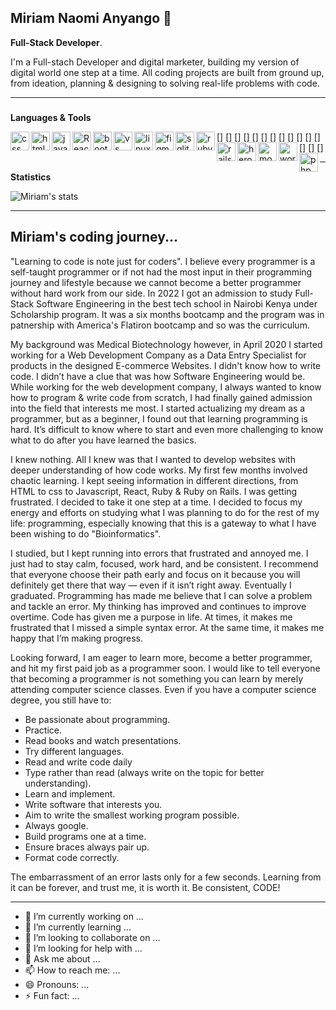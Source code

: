 ## Miriam Naomi Anyango 👋


**Full-Stack Developer**.

I'm a Full-stach Developer and digital marketer, building my version of digital world one step at a time.
All coding projects are built from ground up, from ideation, planning & designing to solving real-life problems with code.

***

###
**Languages & Tools**

  
[<img align="left" alt="css" width="30px" src="https://cdn.jsdelivr.net/gh/devicons/devicon/icons/css3/css3-original.svg" />]
[<img align="left" alt="html" width="30px" src="https://cdn.jsdelivr.net/gh/devicons/devicon/icons/html5/html5-original.svg" />]
[<img align="left" alt="javascript" width="30px" src="https://cdn.jsdelivr.net/gh/devicons/devicon/icons/javascript/javascript-original.svg" />]
[<img align="left" alt="React" width="30px" src="https://cdn.jsdelivr.net/gh/devicons/devicon/icons/react/react-original.svg" />]
[<img align="left" alt="bootstrap" width="30px" src="https://cdn.jsdelivr.net/gh/devicons/devicon/icons/bootstrap/bootstrap-original.svg" />]
[<img align="left" alt="vs code" width="30px" src="https://cdn.jsdelivr.net/gh/devicons/devicon/icons/vscode/vscode-original.svg" />]
[<img align="left" alt="linux" width="30px" src="https://cdn.jsdelivr.net/gh/devicons/devicon/icons/linux/linux-original.svg" />]
[<img align="left" alt="figma" width="30px" src="https://cdn.jsdelivr.net/gh/devicons/devicon/icons/figma/figma-original.svg" />]
[<img align="left" alt="sqlite" width="30px" src="https://cdn.jsdelivr.net/gh/devicons/devicon/icons/sqlite/sqlite-original.svg" />]
[<img align="left" alt="ruby" width="30px" src="https://cdn.jsdelivr.net/gh/devicons/devicon/icons/ruby/ruby-original.svg" />]
[<img align="left" alt="rails" width="30px" src="https://cdn.jsdelivr.net/gh/devicons/devicon/icons/rails/rails-original-wordmark.svg" />]
[<img align="left" alt="heroku" width="30px" src="https://cdn.jsdelivr.net/gh/devicons/devicon/icons/heroku/heroku-original.svg" />]
[<img align="left" alt="moodle" width="30px" src="https://cdn.jsdelivr.net/gh/devicons/devicon/icons/moodle/moodle-original.svg" />]
[<img align="left" alt="wordpress" width="30px" src="https://cdn.jsdelivr.net/gh/devicons/devicon/icons/wordpress/wordpress-original.svg" />]
[<img align="left" alt="php" width="30px" src="https://cdn.jsdelivr.net/gh/devicons/devicon/icons/php/php-original.svg" />]

***
**Statistics**

![Miriam's stats](https://github-readme-stats.vercel.app/api?username=Miriam-Naomi-Anyango&show_icons=true&theme=radical)

***
## Miriam's coding journey...
"Learning to code is note just for coders". I believe every programmer is a self-taught programmer or if not had the most input in their programming journey and lifestyle because we cannot become a better programmer without hard work from our side. In 2022 I got an admission to study Full-Stack Software Engineering in the best tech school in Nairobi Kenya under Scholarship program. It was a six months bootcamp and the program was in patnership with America's Flatiron bootcamp and so was the curriculum.

My background was Medical Biotechnology however, in April 2020 I started working for a Web Development Company as a Data Entry Specialist for products in the designed E-commerce Websites. I didn't know how to write code. I didn’t have a clue that was how Software Engineering would be. While working for the web development company, I always wanted to know how to program & write code from scratch, I had finally gained admission into the field that interests me most. I started actualizing my dream as a programmer, but as a beginner, I found out that learning programming is hard. It’s difficult to know where to start and even more challenging to know what to do after you have learned the basics.

I knew nothing. All I knew was that I wanted to develop websites with deeper understanding of how code works. My first few months involved chaotic learning. I kept seeing information in different directions, from HTML to css to Javascript, React, Ruby & Ruby on Rails. I was getting frustrated. I decided to take it one step at a time. I decided to focus my energy and efforts on studying what I was planning to do for the rest of my life: programming, especially knowing that this is a gateway to what I have been wishing to do "Bioinformatics".

I studied, but I kept running into errors that frustrated and annoyed me. I just had to stay calm, focused, work hard, and be consistent. I recommend that everyone choose their path early and focus on it because you will definitely get there that way — even if it isn’t right away. Eventually I graduated. Programming has made me believe that I can solve a problem and tackle an error. My thinking has improved and continues to improve overtime. Code has given me a purpose in life. At times, it makes me frustrated that I missed a simple syntax error. At the same time, it makes me happy that I’m making progress.

Looking forward, I am eager to learn more, become a better programmer, and hit my first paid job as a programmer soon. I would like to tell everyone that becoming a programmer is not something you can learn by merely attending computer science classes.
Even if you have a computer science degree, you still have to:

* Be passionate about programming.
* Practice.
* Read books and watch presentations.
* Try different languages.
* Read and write code daily
* Type rather than read (always write on the topic for better understanding).
* Learn and implement.
* Write software that interests you.
* Aim to write the smallest working program possible.
* Always google.
* Build programs one at a time.
* Ensure braces always pair up.
* Format code correctly.

The embarrassment of an error lasts only for a few seconds. Learning from it can be forever, and trust me, it is worth it. Be consistent, CODE!

***


- 🔭 I’m currently working on ...
- 🌱 I’m currently learning ...
- 👯 I’m looking to collaborate on ...
- 🤔 I’m looking for help with ...
- 💬 Ask me about ...
- 📫 How to reach me: ...
- 😄 Pronouns: ...
- ⚡ Fun fact: ...

